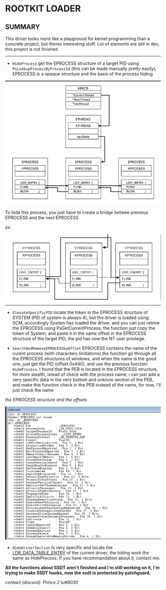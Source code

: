 # **ROOTKIT LOADER**



## **SUMMARY**

This driver looks more like a playground for kernel programming than a concrete project, but theres interesting stuff. Lot of elements are still in dev, this project is not finished

---

- `HideProcess` get the EPROCESS structure of a target PID using `PsLookupProcessByProcessId` (this can be made manually pretty easily), EPROCESS is a opaque structure and the basis of the process hiding

![EPROCESS](../images/EPROCESS.png)

To hide this process, you just have to create a bridge betwee previous EPROCESS and the next EPROCESS

*ex:*

![EPROCESS2](../images/EPROCESS2.png)

---

- `ElevateSpecificPID` locate the token in the EPROCESS structure of SYSTEM (PID of system is always 4), but the driver is loaded using SCM, accordingly System has loaded the driver, and you can just retrive the EPROCESS using PsGetCurrentProcess, the function just copy the token of System, and paste it in the same offset in the EPROCESS structure of the target PID, the pid has now the NT user privilege.

- `SearchAndRemoveEPROCESSbyOffset` EPROCESS contains the name of the curent process (with characters limitations),the function go through all the EPROCESS structures of windows, and when the name is the good one, just get the PID (offset 0x440), and use the previous function `HideProcess`. I found that the PEB is located in the EPROCESS structure, for more stealth, istead of check with the process name, i can just add a very specific data in the very bottom and unknow section of the PEB, and make this function check in the PEB instead of the name, for now, i'll just check the name

*the EPROCESS structure and the offsets*

![windbg](../images/windbg.png)


- `HideDriverSection` Is very specific and locate the [LDR_DATA_TABLE_ENTRY](https://learn.microsoft.com/en-us/windows/win32/api/winternl/ns-winternl-peb_ldr_data) of the current driver, the hiding work the same as HideProcess. If you have recommandation about it, contact me.


**All the functions about SSDT aren't finished and i'm still working on it, i'm trying to make SSDT hooks, now the ssdt is protected by patchguard.**



*contact (discord): Prince 2 lu#9030*